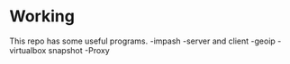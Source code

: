 # Working
This repo has some useful programs.
-impash
-server and client
-geoip
-virtualbox snapshot
-Proxy
